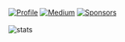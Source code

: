 <a href="https://github.com/skydoves"><img alt="Profile" src="https://skydoves.github.io/badges/skydoves.svg"/></a> 
<a href="https://medium.com/@skydoves"><img alt="Medium" src="https://skydoves.github.io/badges/Story-Medium.svg"/></a>
<a href="https://github.com/sponsors/skydoves"><img alt="Sponsors" src="https://skydoves.github.io/badges/badge_sponsors.svg"/></a>
</br></br>
![stats](https://github-readme-stats.vercel.app/api?username=skydoves&count_private=true&hide=contribs&show_icons=true)
